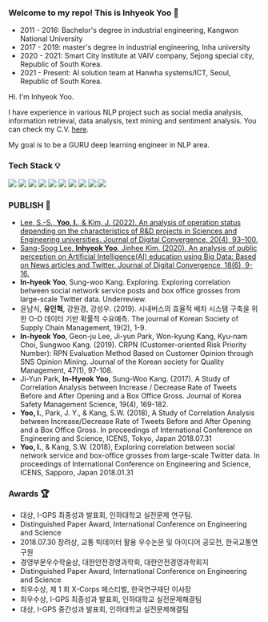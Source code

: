 ### Welcome to my repo! This is Inhyeok Yoo 👋

- 2011 - 2016: Bachelor's degree in industrial engineering, Kangwon National University
- 2017 - 2019: master's degree in industrial engineering, Inha university
- 2020 - 2021: Smart City Institute at VAIV company, Sejong special city, Republic of South Korea.
- 2021 - Present: AI solution team at Hanwha systems/ICT, Seoul, Republic of South Korea.

 Hi. I'm Inhyeok Yoo. 
 
I have experience in various NLP project such as social media analysis, information retrieval, data analysis, text mining and sentiment analysis. You can check my C.V. [here](https://www.notion.so/inhyeokyoo/Inhyeok-Yoo-001ddcd115c4498d84744a2cbb2840fb).

My goal is to be a GURU deep learning engineer in NLP area.

### Tech Stack 💡
<img src="https://img.shields.io/badge/Python-3766AB?style=flat-square&logo=Python&logoColor=white"/></a>
<img src="https://img.shields.io/badge/PyTorch-EE4C2C?style=flat-square&logo=PyTorch&logoColor=white"/></a>
<img src="https://img.shields.io/badge/MySQL-4479A1?style=flat-square&logo=MySQL&logoColor=white"/></a>
<img src="https://img.shields.io/badge/Ubuntu-E95420?style=flat-square&logo=Ubuntu&logoColor=white"/></a>
<img src="https://img.shields.io/badge/Linux-FCC624?style=flat-square&logo=Linux&logoColor=white"/></a>
<img src="https://img.shields.io/badge/Anaconda-44A833?style=flat-square&logo=Anaconda&logoColor=white"/></a>
<img src="https://img.shields.io/badge/Jupyter-F37626?style=flat-square&logo=Jupyter&logoColor=white"/></a>
<img src="https://img.shields.io/badge/Colab-F9AB00?style=flat-square&logo=Google-Colab&logoColor=white"/></a>
<img src="https://img.shields.io/badge/Git-F05032?style=flat-square&logo=Git&logoColor=white"/></a>
<img src="https://img.shields.io/badge/GitHub-181717?style=flat-square&logo=GitHub&logoColor=white"/></a>

### PUBLISH 📄
- [Lee, S.-S., **Yoo, I.**, & Kim, J. (2022). An analysis of operation status depending on the characteristics of R&D projects in Sciences and Engineering universities. Journal of Digital Convergence, 20(4), 93–100.](http://koreascience.or.kr/article/JAKO202212462696749.pdf)
- [Sang-Soog Lee, **Inhyeok Yoo**, Jinhee Kim. (2020). An analysis of public perception on Artificial Intelligence(AI) education using Big Data: Based on News articles and Twitter. Journal of Digital Convergence, 18(6), 9-16.](https://www.koreascience.or.kr/article/JAKO202018853211488.pdf)
- **In-hyeok Yoo**, Sung-woo Kang. Exploring. Exploring correlation between social network service posts and box office grosses from large-scale Twitter data. Underreview.
- 윤남식, **유인혁**, 강원경, 강성우. (2019). 시내버스의 효율적 배차 시스템 구축을 위한 O-D 데이터 기반 확률적 수요예측. The journal of Korean Society of Supply Chain Management, 19(2), 1-9.
- **In-hyeok Yoo**, Geon-ju Lee, Ji-yun Park, Won-kyung Kang, Kyu-nam Choi, Sungwoo Kang. (2019). CRPN (Customer-oriented Risk Priority Number): RPN Evaluation Method Based on Customer Opinion through SNS Opinion Mining. Journal of the Korean society for Quality Management, 47(1), 97-108.
- Ji-Yun Park, **In-Hyeok Yoo**, Sung-Woo Kang. (2017). A Study of Correlation Analysis between Increase / Decrease Rate of Tweets Before and After Opening and a Box Office Gross. Journal of Korea Safety Management Science, 19(4), 169-182.
- **Yoo, I.**, Park, J. Y., & Kang, S.W. (2018), A Study of Correlation Analysis between Increase/Decrease Rate of Tweets Before and After Opening and a Box Office Gross. In proceedings of International Conference on Engineering and Science, ICENS, Tokyo, Japan 2018.07.31
- **Yoo, I.**, & Kang, S.W. (2018), Exploring correlation between social network service and box-office grosses from large-scale Twitter data. In proceedings of International Conference on Engineering and Science, ICENS, Sapporo, Japan 2018.01.31 

### Awards 🏆
- 대상, I-GPS 최종성과 발표회, 인하대학교 실전문제 연구팀.
- Distinguished Paper Award, International Conference on Engineering and Science
- 2018.07.30 장려상, 교통 빅데이터 활용 우수논문 및 아이디어 공모전, 한국교통연구원
- 경영부문우수학술상, 대한안전경영과학회, 대한안전경영과학회지
- Distinguished Paper Award, International Conference on Engineering and Science
- 최우수상, 제 1 회 X-Corps 페스티벌, 한국연구재단 이사장
- 최우수상, I-GPS 최종성과 발표회, 인하대학교 실전문제해결팀
- 대상, I-GPS 중간성과 발표회, 인하대학교 실전문제해결팀
